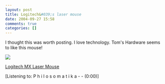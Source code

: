 ```yaml
---
layout: post
title: Logitech&#039;s laser mouse
date: 2004-09-27 15:58
comments: true
categories: []
---
```

I thought this was worth posting. I love technology. Tom's Hardware seems to like this mouse!

<img src="http://www.logitech.com/lang/images/0/4779.jpg" border="0">

<a href="http://www.tomshardware.com/consumer/20040924/index.html">Logitech MX Laser Mouse</a>

<div class="media">[Listening to: P h i l o s o m a t i k a -  -  (0:00)]</div>
